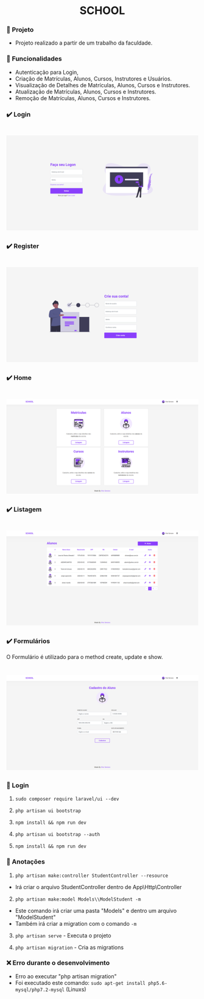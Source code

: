 <h1 align="center">
    SCHOOL
</h1>

### :page_with_curl: Projeto
- Projeto realizado a partir de um trabalho da faculdade.

### :page_with_curl: Funcionalidades
- Autenticação para Login,
- Criação de Matrículas, Alunos, Cursos, Instrutores e Usuários.
- Visualização de Detalhes de Matrículas, Alunos, Cursos e Instrutores.
- Atualização de Matrículas, Alunos, Cursos e Instrutores.
- Remoção de Matrículas, Alunos, Cursos e Instrutores.

### :heavy_check_mark: Login
<h1 align="center">
    <img src=".github/Login.png">
</h1>

### :heavy_check_mark: Register
<h1 align="center">
    <img src=".github/Register.png">
</h1>

### :heavy_check_mark: Home
<h1 align="center">
    <img src=".github/Home.png">
</h1>

### :heavy_check_mark: Listagem
<h1 align="center">
    <img src=".github/Index.png">
</h1>

### :heavy_check_mark: Formulários
<p> O Formulário é utilizado para o method create, update e show.</p>
<h1 align="center">
    <img src=".github/Create.png">
</h1>

### :page_facing_up: Login
1. `sudo composer require laravel/ui --dev`

2. `php artisan ui bootstrap`

3. `npm install && npm run dev`

4. `php artisan ui bootstrap --auth`

5. `npm install && npm run dev`

### :page_facing_up: Anotações
1. `php artisan make:controller StudentController --resource`
- Irá criar o arquivo StudentController dentro de App\Http\Controller

2. `php artisan make:model Models\\ModelStudent -m `
- Este comando irá criar uma pasta "Models" e dentro um arquivo "ModelStudent" 
- Também irá criar a migration com o comando `-m`

3. `php artisan serve` - Executa o projeto

4. `php artisan migration` - Cria as migrations

### :x: Erro durante o desenvolvimento
- Erro ao executar "php artisan migration"
- Foi executado este comando: `sudo apt-get install php5.6-mysql/php7.2-mysql` (Linuxs)


